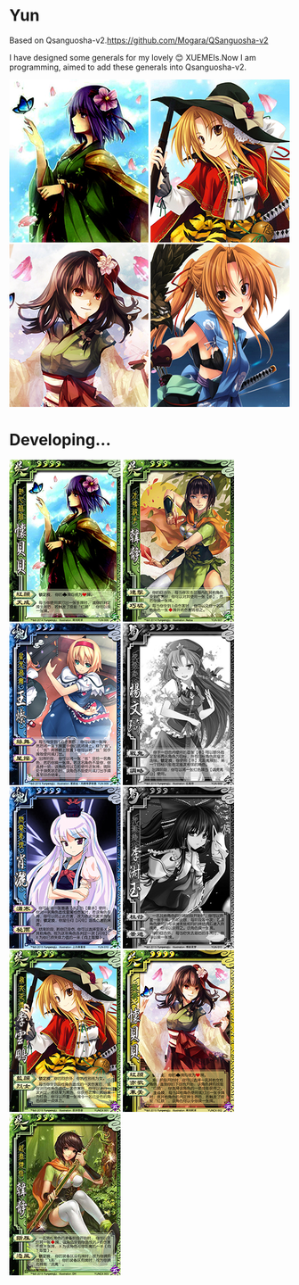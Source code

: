 # Yun
Based on Qsanguosha-v2.https://github.com/Mogara/QSanguosha-v2


I have designed some generals for my lovely :blush: XUEMEIs.Now I am programming, aimed to add these generals into Qsanguosha-v2.

![image](image/fullskin/generals/full/huaibeibei.png) 
![image](image/fullskin/generals/full/liyunpeng.png)
![image](image/fullskin/generals/full/EXhuaibeibei.png)
![image](image/fullskin/generals/full/liyunpeng_female.png) 

# Developing...
![image](image/generals/card/huaibeibei.jpg) 
![image](image/generals/card/hanjing.jpg)
![image](image/generals/card/wangcan.jpg)
![image](card-progress/yangwenqi.jpg)
![image](image/generals/card/xiaosa.jpg)
![image](card-progress/lishuyu.jpg)
![image](image/generals/card/liyunpeng.jpg)
![image](image/generals/card/EXhuaibeibei.jpg)
![image](image/generals/card/EXhanjing.jpg)
